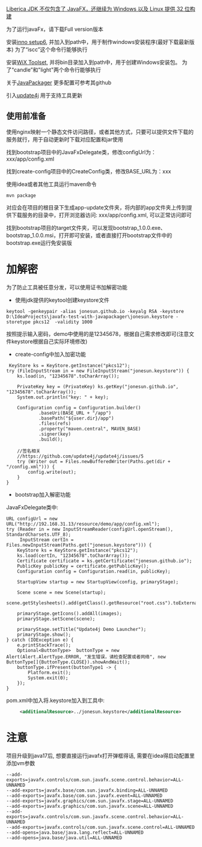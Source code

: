 [Liberica JDK 不仅包含了 JavaFX，还继续为 Windows 以及 Linux 提供 32 位构建](https://bell-sw.com/pages/downloads/#/java-17-current)

为了运行javaFx，请下载Full version版本

安装[inno setup6](https://jrsoftware.org/isdl.php), 并加入到path中，用于制作windows安装程序(最好下载最新版本)
为了“iscc”这个命令行能够执行

安装[WiX Toolset](https://github.com/wixtoolset/wix3/releases/tag/wix3112rtm), 并将bin目录加入到path中，用于创建Windows安装包。
为了“candle”和"light"两个命令行能够执行

关于[JavaPackager](https://github.com/fvarrui/JavaPackager) 更多配置可参考其github

引入[update4j](https://github.com/update4j/update4j) 用于支持工具更新

## 使用前准备

使用nginx映射一个静态文件访问路径，或者其他方式，只要可以提供文件下载的服务就行，用于自动更新时下载对应配置和jar使用

找到bootstrap项目中的JavaFxDelegate类，修改configUrl为：xxx/app/config.xml

找到create-config项目中的CreateConfig类，修改BASE_URL为：xxx

使用idea或者其他工具运行maven命令

```
mvn package
```

对应会在项目的根目录下生成app-update文件夹，将内部的app文件夹上传到提供下载服务的目录中，打开浏览器访问: xxx/app/config.xml, 可以正常访问即可

找到bootstrap项目的target文件夹，可以发现bootstrap_1.0.0.exe、bootstrap_1.0.0.msi，打开即可安装，或者直接打开bootstrap文件中的bootstrap.exe运行免安装版

# 加解密

为了防止工具被任意分发，可以使用证书加解密功能

* 使用jdk提供的keytool创建keystore文件
```
keytool -genkeypair -alias jonesun.github.io -keyalg RSA -keystore D:\IdeaProjects\javafx-test-with-javapackager\jonesun.keystore -storetype pkcs12  -validity 1000
```

按照提示输入密码，demo中使用的是12345678，根据自己需求修改即可(注意文件keystore根据自己实际环境修改)

* create-config中加入加密功能

```
 KeyStore ks = KeyStore.getInstance("pkcs12");
try (FileInputStream in = new FileInputStream("jonesun.keystore")) {
    ks.load(in, "12345678".toCharArray());

    PrivateKey key = (PrivateKey) ks.getKey("jonesun.github.io", "12345678".toCharArray());
    System.out.println("key: " + key);

    Configuration config = Configuration.builder()
            .baseUri(BASE_URL + "/app")
            .basePath("${user.dir}/app")
            .files(refs)
            .property("maven.central", MAVEN_BASE)
            .signer(key)
            .build();
    
    //签名相关
    //https://github.com/update4j/update4j/issues/5
    try (Writer out = Files.newBufferedWriter(Paths.get(dir + "/config.xml"))) {
        config.write(out);
    }
}
```

* bootstrap加入解密功能

JavaFxDelegate类中:

```
URL configUrl = new URL("http://192.168.31.13/resource/demo/app/config.xml");
try (Reader in = new InputStreamReader(configUrl.openStream(), StandardCharsets.UTF_8);
     InputStream certIn = Files.newInputStream(Paths.get("jonesun.keystore"))) {
    KeyStore ks = KeyStore.getInstance("pkcs12");
    ks.load(certIn, "12345678".toCharArray());
    Certificate certificate = ks.getCertificate("jonesun.github.io");
    PublicKey publicKey = certificate.getPublicKey();
    Configuration config = Configuration.read(in, publicKey);

    StartupView startup = new StartupView(config, primaryStage);

    Scene scene = new Scene(startup);
    scene.getStylesheets().add(getClass().getResource("root.css").toExternalForm());

    primaryStage.getIcons().addAll(images);
    primaryStage.setScene(scene);

    primaryStage.setTitle("Update4j Demo Launcher");
    primaryStage.show();
} catch (IOException e) {
    e.printStackTrace();
    Optional<ButtonType>  buttonType = new Alert(Alert.AlertType.ERROR, "发生错误，请检查配置或者网络", new ButtonType[]{ButtonType.CLOSE}).showAndWait();
    buttonType.ifPresent(buttonType1 -> {
        Platform.exit();
        System.exit(0);
    });
}
```

pom.xml中加入将.keystore加入到工具中:

```xml
     <additionalResource>../jonesun.keystore</additionalResource>
```
# 注意

项目升级到java17后, 想要直接运行javafx打开弹框得话, 需要在idea得启动配置里添加vm参数

```
--add-exports=javafx.controls/com.sun.javafx.scene.control.behavior=ALL-UNNAMED
--add-exports=javafx.base/com.sun.javafx.binding=ALL-UNNAMED
--add-exports=javafx.base/com.sun.javafx.event=ALL-UNNAMED
--add-exports=javafx.graphics/com.sun.javafx.stage=ALL-UNNAMED
--add-exports=javafx.graphics/com.sun.javafx.scene=ALL-UNNAMED
--add-exports=javafx.controls/com.sun.javafx.scene.control.behavior=ALL-UNNAMED
--add-exports=javafx.controls/com.sun.javafx.scene.control=ALL-UNNAMED
--add-opens=java.base/java.lang.reflect=ALL-UNNAMED
--add-opens=java.base/java.util=ALL-UNNAMED
```